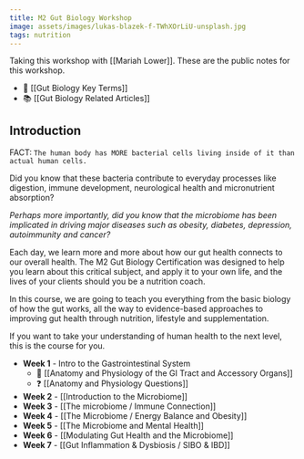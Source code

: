 ```yaml
---
title: M2 Gut Biology Workshop
image: assets/images/lukas-blazek-f-TWhXOrLiU-unsplash.jpg
tags: nutrition
---
```


Taking this workshop with [[Mariah Lower]]. These are the public notes for this workshop.


- 🔑 [[Gut Biology Key Terms]]
- 📚 [[Gut Biology Related Articles]]

## Introduction
FACT: `The human body has MORE bacterial cells living inside of it than actual human cells.`

Did you know that these bacteria contribute to everyday processes like digestion, immune development, neurological health and micronutrient absorption?

*Perhaps more importantly, did you know that the microbiome has been implicated in driving major diseases such as obesity, diabetes, depression, autoimmunity and cancer?*

Each day, we learn more and more about how our gut health connects to our overall health. The M2 Gut Biology Certification was designed to help you learn about this critical subject, and apply it to your own life, and the lives of your clients should you be a nutrition coach.

In this course, we are going to teach you everything from the basic biology of how the gut works, all the way to evidence-based approaches to improving gut health through nutrition, lifestyle and supplementation.

If you want to take your understanding of human health to the next level, this is the course for you.


- **Week 1** - Intro to the Gastrointestinal System
  - 📝 [[Anatomy and Physiology of the GI Tract and Accessory Organs]]
  - ❓ [[Anatomy and Physiology Questions]] 
- **Week 2** - [[Introduction to the Microbiome]]
- **Week 3** - [[The microbiome / Immune Connection]]
- **Week 4** - [[The Microbiome / Energy Balance and Obesity]]
- **Week 5** - [[The Microbiome and Mental Health]]
- **Week 6** - [[Modulating Gut Health and the Microbiome]]
- **Week 7** - [[Gut Inflammation & Dysbiosis / SIBO & IBD]]
